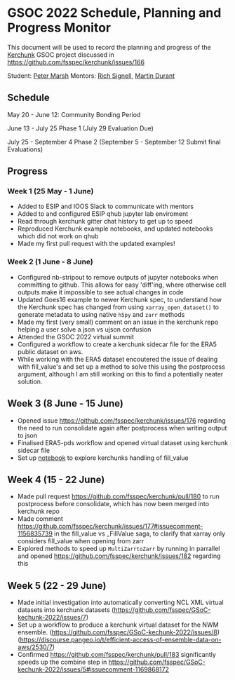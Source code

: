 # GSOC 2022 Schedule, Planning and Progress Monitor

This document will be used to record the planning and progress of the [Kerchunk](https://github.com/fsspec/kerchunk) GSOC project discussed in https://github.com/fsspec/kerchunk/issues/166 

Student: [Peter Marsh](https://github.com/peterm790) Mentors: [Rich Signell](https://github.com/rsignell-usgs), [Martin Durant](https://github.com/martindurant)

## Schedule

May 20 - June 12: Community Bonding Period

June 13	- July 25 Phase 1 (July 29 Evaluation Due)

July 25 - September 4 Phase 2 (September 5 - September 12 Submit final Evaluations)


## Progress

### Week 1 (25 May - 1 June)

* Added to ESIP and IOOS Slack to communicate with mentors
* Added to and configured ESIP qhub jupyter lab enviroment
* Read through kerchunk gitter chat history to get up to speed
* Reproduced Kerchunk example notebooks, and updated notebooks which did not work on qhub
* Made my first pull request with the updated examples!

### Week 2 (1 June - 8 June)

* Configured nb-stripout to remove outputs of jupyter notebooks when committing to github. This allows for easy 'diff'ing, where otherwise cell outputs make it impossible to see actual changes in code
* Updated Goes16 example to newer Kerchunk spec, to understand how the Kerchunk spec has changed from using `xarray_open_dataset()` to generate metadata to using native `h5py` and `zarr` methods
* Made my first (very small) comment on an issue in the kerchunk repo helping a user solve a json vs ujson confusion
* Attended the GSOC 2022 virtual summit
* Configured a workflow to create a kerchunk sidecar file for the ERA5 public dataset on aws. 
* While working with the ERA5 dataset encoutered the issue of dealing with fill_value's and set up a method to solve this using the postprocess argument, although I am still working on this to find a potentially neater solution.  

## Week 3 (8 June - 15 June)
* Opened issue https://github.com/fsspec/kerchunk/issues/176 regarding the need to run consolidate again after postprocess when writing output to json 
* Finalised ERA5-pds workflow and opened virtual dataset using kerchunk sidecar file 
* Set up [notebook](https://gist.github.com/peterm790/76e63edbde9a9feccccaee405bcbc4ca) to explore kerchunks handling of fill_value

## Week 4 (15 - 22 June)
* Made pull request https://github.com/fsspec/kerchunk/pull/180 to run postprocess before consolidate, which has now been merged into kerchunk repo
* Made comment https://github.com/fsspec/kerchunk/issues/177#issuecomment-1156835739 in the fill_value vs _FillValue saga, to clarify that xarray only considers fill_value when opening from zarr
* Explored methods to speed up `MultiZarrtoZarr` by running in parrallel and opened https://github.com/fsspec/kerchunk/issues/182 regarding this

## Week 5 (22 - 29 June)
* Made initial investigation into automatically converting NCL XML virtual datasets into kerchunk datasets (https://github.com/fsspec/GSoC-kechunk-2022/issues/7)
* Set up a workflow to produce a kerchunk virtual dataset for the NWM ensemble. (https://github.com/fsspec/GSoC-kechunk-2022/issues/8) (https://discourse.pangeo.io/t/efficient-access-of-ensemble-data-on-aws/2530/7)
* Confirmed https://github.com/fsspec/kerchunk/pull/183 significantly speeds up the combine step in https://github.com/fsspec/GSoC-kechunk-2022/issues/5#issuecomment-1169868172
